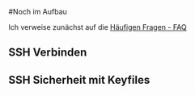 #Noch im Aufbau

Ich verweise zunächst auf die [Häufigen Fragen - FAQ](/start/faq)

## SSH Verbinden

## SSH Sicherheit mit Keyfiles